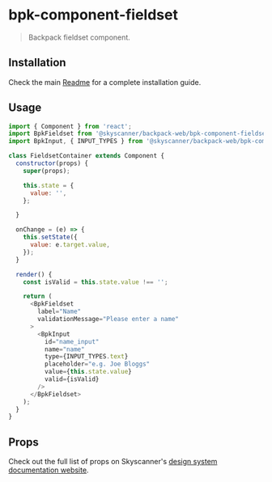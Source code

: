 # bpk-component-fieldset

> Backpack fieldset component.

## Installation

Check the main [Readme](https://github.com/skyscanner/backpack#usage) for a complete installation guide.

## Usage

```js
import { Component } from 'react';
import BpkFieldset from '@skyscanner/backpack-web/bpk-component-fieldset';
import BpkInput, { INPUT_TYPES } from '@skyscanner/backpack-web/bpk-component-input';

class FieldsetContainer extends Component {
  constructor(props) {
    super(props);

    this.state = {
      value: '',
    };

  }

  onChange = (e) => {
    this.setState({
      value: e.target.value,
    });
  }

  render() {
    const isValid = this.state.value !== '';

    return (
      <BpkFieldset
        label="Name"
        validationMessage="Please enter a name"
      >
        <BpkInput
          id="name_input"
          name="name"
          type={INPUT_TYPES.text}
          placeholder="e.g. Joe Bloggs"
          value={this.state.value}
          valid={isValid}
        />
      </BpkFieldset>
    );
  }
}
```

## Props

Check out the full list of props on Skyscanner's [design system documentation website](https://www.skyscanner.design/latest/components/field-set/web-2Gep0TYD#section-props-c5).
